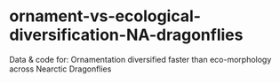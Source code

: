 # ornament-vs-ecological-diversification-NA-dragonflies
Data &amp; code for: Ornamentation diversified faster than eco-morphology across Nearctic Dragonflies
